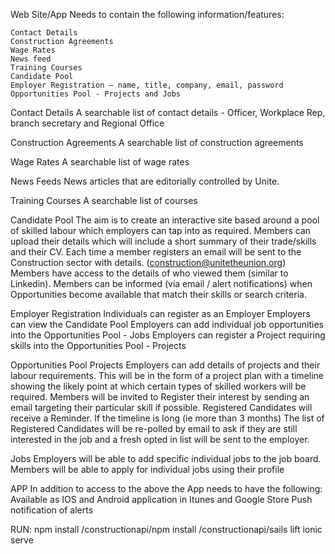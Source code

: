 Web Site/App Needs to contain the following information/features:

	Contact Details
	Construction Agreements
	Wage Rates
	News feed
	Training Courses
	Candidate Pool
	Employer Registration – name, title, company, email, password
	Opportunities Pool - Projects and Jobs

Contact Details
	A searchable list of contact details - Officer, Workplace Rep, branch secretary and Regional Office

Construction Agreements
	A searchable list of construction agreements

Wage Rates
	A searchable list of wage rates

News Feeds
	News articles that are editorially controlled by Unite.

Training Courses
	A searchable list of courses

Candidate Pool
The aim is to create an interactive site based around a pool of skilled labour which employers can tap into as required.
	Members can upload their details which will include a short summary of their trade/skills and their CV. Each time a member registers an email will be sent to the Construction sector with details. (construction@unitetheunion.org)
	Members have access to the details of who viewed them (similar to Linkedin).
	Members can be informed (via email / alert notifications) when Opportunities become available that match their skills or search criteria.

Employer Registration
	Individuals can register as an Employer
	Employers can view the Candidate Pool
	Employers can add individual job opportunities into the Opportunities Pool - Jobs
	Employers can register a Project requiring skills into the Opportunities Pool - Projects

Opportunities Pool
Projects
	Employers can add details of projects and their labour requirements. This will be in the form of a project plan with a timeline showing the likely point at which certain types of skilled workers will be required.
	Members will be invited to Register their interest by sending an email targeting their particular skill if possible.
	Registered Candidates will receive a Reminder. If the timeline is long (ie more than 3 months) The list of Registered Candidates will be re-polled by email to ask if they are still interested in the job and a fresh opted in list will be sent to the employer.

Jobs
	Employers will be able to add specific individual jobs to the job board.
	Members will be able to apply for individual jobs using their profile

APP
In addition to access to the above the App needs to have the following:
Available as IOS and Android application in Itunes and Google Store
Push notification of alerts

RUN:
	npm install
	/constructionapi/npm install
	/constructionapi/sails lift
	ionic serve

